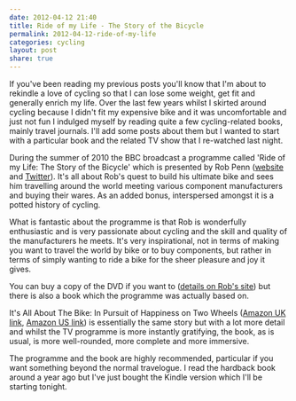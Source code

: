 ```yaml
---
date: 2012-04-12 21:40
title: Ride of my Life - The Story of the Bicycle
permalink: 2012-04-12-ride-of-my-life
categories: cycling
layout: post
share: true
---
```


If you've been reading my previous posts you'll know that I'm about to rekindle a love of cycling so that I can lose some weight, get fit and generally enrich my life. Over the last few years whilst I skirted around cycling because I didn't fit my expensive bike and it was uncomfortable and just not fun I indulged myself by reading quite a few cycling-related books, mainly travel journals. I'll add some posts about them but I wanted to start with a particular book and the related TV show that I re-watched last night.

During the summer of 2010 the BBC broadcast a programme called 'Ride of my Life: The Story of the Bicycle' which is presented by Rob Penn ([website](http://www.robpenn.net) and [Twitter](http://www.twitter.com/lateraltruth)). It's all about Rob's quest to build his ultimate bike and sees him travelling around the world meeting various component manufacturers and buying their wares. As an added bonus, interspersed amongst it is a potted history of cycling.

What is fantastic about the programme is that Rob is wonderfully enthusiastic and is very passionate about cycling and the skill and quality of the manufacturers he meets. It's very inspirational, not in terms of making you want to travel the world by bike or to buy components, but rather in terms of simply wanting to ride a bike for the sheer pleasure and joy it gives.

You can buy a copy of the DVD if you want to ([details on Rob's site](http://www.robpenn.net/television.phtml)) but there is also a book which the programme was actually based on.

It's All About The Bike: In Pursuit of Happiness on Two Wheels ([Amazon UK link](http://www.amazon.co.uk/Its-All-About-Bike-Happiness/dp/0141043792/), [Amazon US link](http://www.amazon.com/Its-All-About-Bike-Happiness/dp/0141043792/)) is essentially the same story but with a lot more detail and whilst the TV programme is more instantly gratifying, the book, as is usual, is more well-rounded, more complete and more immersive.

The programme and the book are highly recommended, particular if you want something beyond the normal travelogue. I read the hardback book around a year ago but I've just bought the Kindle version which I'll be starting tonight. 
